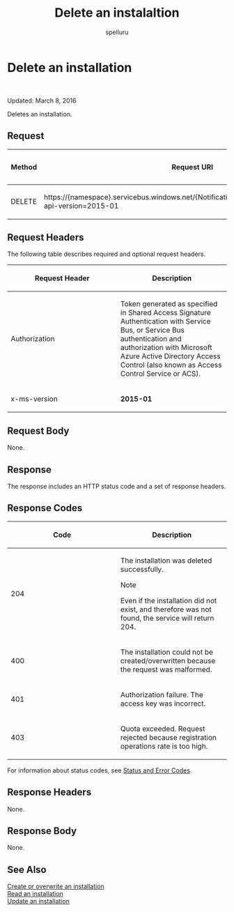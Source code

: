 ﻿---
title: "Delete an instalaltion"
ms.custom: ""
ms.date: "2019-04-05"
ms.prod: "azure"
ms.reviewer: ""
ms.service: "notification-hubs"
ms.suite: ""
ms.tgt_pltfrm: ""
ms.topic: "reference"
author: "spelluru"
ms.author: "spelluru"
manager: "timlt"

---

# Delete an installation

 


Updated: March 8, 2016

Deletes an installation.

## Request

<table>
<colgroup>
<col style="width: 33%" />
<col style="width: 33%" />
<col style="width: 33%" />
</colgroup>
<thead>
<tr class="header">
<th><p>Method</p></th>
<th><p>Request URI</p></th>
<th><p>HTTP version</p></th>
</tr>
</thead>
<tbody>
<tr class="odd">
<td><p>DELETE</p></td>
<td><p>https://{namespace}.servicebus.windows.net/{NotificationHub}/installations/installationId?api-version=2015-01</p></td>
<td><p>HTTP/1.1</p></td>
</tr>
</tbody>
</table>


## Request Headers

The following table describes required and optional request headers.

<table>
<colgroup>
<col style="width: 50%" />
<col style="width: 50%" />
</colgroup>
<thead>
<tr class="header">
<th><p>Request Header</p></th>
<th><p>Description</p></th>
</tr>
</thead>
<tbody>
<tr class="odd">
<td><p>Authorization</p></td>
<td><p>Token generated as specified in Shared Access Signature Authentication with Service Bus, or Service Bus authentication and authorization with Microsoft Azure Active Directory Access Control (also known as Access Control Service or ACS).</p></td>
</tr>
<tr class="even">
<td><p>x-ms-version</p></td>
<td><p><strong>2015-01</strong></p></td>
</tr>
</tbody>
</table>


## Request Body

None.

## Response

The response includes an HTTP status code and a set of response headers.

## Response Codes

<table>
<colgroup>
<col style="width: 50%" />
<col style="width: 50%" />
</colgroup>
<thead>
<tr class="header">
<th><p>Code</p></th>
<th><p>Description</p></th>
</tr>
</thead>
<tbody>
<tr class="odd">
<td><p>204</p></td>
<td><p>The installation was deleted successfully.</p>

> [!NOTE]
> <P>Even if the installation did not exist, and therefore was not found, the service will return 204.</P>


</td>
</tr>
<tr class="even">
<td><p>400</p></td>
<td><p>The installation could not be created/overwritten because the request was malformed.</p></td>
</tr>
<tr class="odd">
<td><p>401</p></td>
<td><p>Authorization failure. The access key was incorrect.</p></td>
</tr>
<tr class="even">
<td><p>403</p></td>
<td><p>Quota exceeded. Request rejected because registration operations rate is too high.</p></td>
</tr>
</tbody>
</table>


For information about status codes, see [Status and Error Codes](http://msdn.microsoft.com/library/windowsazure/dd179357.aspx).

## Response Headers

None.

## Response Body

None.

## See Also

[Create or overwrite an installation](create-overwrite-installation.md)  
[Read an installation](read-installation.md)  
[Update an installation](update-installation.md)

